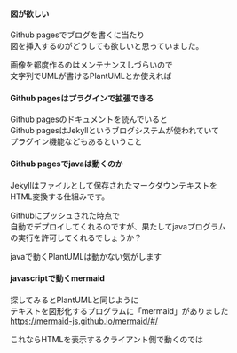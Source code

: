 #### 図が欲しい ####
Github pagesでブログを書くに当たり  
図を挿入するのがどうしても欲しいと思っていました。

画像を都度作るのはメンテナンスしづらいので  
文字列でUMLが書けるPlantUMLとか使えれば

#### Github pagesはプラグインで拡張できる ####
Github pagesのドキュメントを読んでいると  
Github pagesはJekyllというブログシステムが使われていて  
プラグイン機能などもあるということ

#### Github pagesでjavaは動くのか ####
Jekyllはファイルとして保存されたマークダウンテキストを  
HTML変換する仕組みです。

Githubにプッシュされた時点で  
自動でデプロイしてくれるのですが、果たしてjavaプログラム  
の実行を許可してくれるでしょうか？

javaで動くPlantUMLは動かない気がします

#### javascriptで動くmermaid ####
探してみるとPlantUMLと同じように  
テキストを図形化するプログラムに「mermaid」がありました  
https://mermaid-js.github.io/mermaid/#/

これならHTMLを表示するクライアント側で動くのでは

